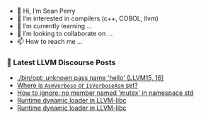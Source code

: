 - 👋 Hi, I’m Sean Perry
- 👀 I’m interested in compilers (c++, COBOL, llvm)
- 🌱 I’m currently learning ...
- 💞️ I’m looking to collaborate on ...
- 📫 How to reach me ...

<!---
s66perry/s66perry is a ✨ special ✨ repository because its `README.md` (this file) appears on your GitHub profile.
You can click the Preview link to take a look at your changes.
--->
### 📕 Latest LLVM Discourse Posts

<!-- DISCOURSE-LLVM:START -->
- [./bin/opt: unknown pass name &#39;hello&#39; &lpar;LLVM15, 16&rpar;](https://discourse.llvm.org/t/bin-opt-unknown-pass-name-hello-llvm15-16/70064#post_2)
- [Where is `AsmVerbose` or `IsVerboseAsm` set?](https://discourse.llvm.org/t/where-is-asmverbose-or-isverboseasm-set/70138#post_2)
- [How to ignore: no member named &#39;mutex&#39; in namespace std](https://discourse.llvm.org/t/how-to-ignore-no-member-named-mutex-in-namespace-std/70281#post_1)
- [Runtime dynamic loader in LLVM-libc](https://discourse.llvm.org/t/runtime-dynamic-loader-in-llvm-libc/70259#post_7)
- [Runtime dynamic loader in LLVM-libc](https://discourse.llvm.org/t/runtime-dynamic-loader-in-llvm-libc/70259#post_6)
<!-- DISCOURSE-LLVM:END -->

